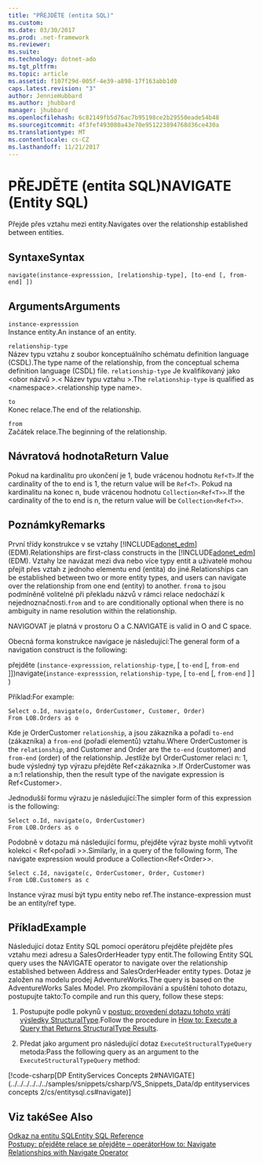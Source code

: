 ```yaml
---
title: "PŘEJDĚTE (entita SQL)"
ms.custom: 
ms.date: 03/30/2017
ms.prod: .net-framework
ms.reviewer: 
ms.suite: 
ms.technology: dotnet-ado
ms.tgt_pltfrm: 
ms.topic: article
ms.assetid: f107f29d-005f-4e39-a898-17f163abb1d0
caps.latest.revision: "3"
author: JennieHubbard
ms.author: jhubbard
manager: jhubbard
ms.openlocfilehash: 6c82149fb5d76ac7b95198ce2b29550eade54b48
ms.sourcegitcommit: 4f3fef493080a43e70e951223894768d36ce430a
ms.translationtype: MT
ms.contentlocale: cs-CZ
ms.lasthandoff: 11/21/2017
---
```

# <a name="navigate-entity-sql"></a><span data-ttu-id="e26c7-102">PŘEJDĚTE (entita SQL)</span><span class="sxs-lookup"><span data-stu-id="e26c7-102">NAVIGATE (Entity SQL)</span></span>
<span data-ttu-id="e26c7-103">Přejde přes vztahu mezi entity.</span><span class="sxs-lookup"><span data-stu-id="e26c7-103">Navigates over the relationship established between entities.</span></span>  
  
## <a name="syntax"></a><span data-ttu-id="e26c7-104">Syntaxe</span><span class="sxs-lookup"><span data-stu-id="e26c7-104">Syntax</span></span>  
  
```  
navigate(instance-expresssion, [relationship-type], [to-end [, from-end] ])  
```  
  
## <a name="arguments"></a><span data-ttu-id="e26c7-105">Arguments</span><span class="sxs-lookup"><span data-stu-id="e26c7-105">Arguments</span></span>  
 `instance-expresssion`  
 <span data-ttu-id="e26c7-106">Instance entity.</span><span class="sxs-lookup"><span data-stu-id="e26c7-106">An instance of an entity.</span></span>  
  
 `relationship-type`  
 <span data-ttu-id="e26c7-107">Název typu vztahu z soubor konceptuálního schématu definition language (CSDL).</span><span class="sxs-lookup"><span data-stu-id="e26c7-107">The type name of the relationship, from the conceptual schema definition language (CSDL) file.</span></span> <span data-ttu-id="e26c7-108">`relationship-type` Je kvalifikovaný jako \<obor názvů >.\< Název typu vztahu >.</span><span class="sxs-lookup"><span data-stu-id="e26c7-108">The `relationship-type` is qualified as \<namespace>.\<relationship type name>.</span></span>  
  
 `to`  
 <span data-ttu-id="e26c7-109">Konec relace.</span><span class="sxs-lookup"><span data-stu-id="e26c7-109">The end of the relationship.</span></span>  
  
 `from`  
 <span data-ttu-id="e26c7-110">Začátek relace.</span><span class="sxs-lookup"><span data-stu-id="e26c7-110">The beginning of the relationship.</span></span>  
  
## <a name="return-value"></a><span data-ttu-id="e26c7-111">Návratová hodnota</span><span class="sxs-lookup"><span data-stu-id="e26c7-111">Return Value</span></span>  
 <span data-ttu-id="e26c7-112">Pokud na kardinalitu pro ukončení je 1, bude vrácenou hodnotu `Ref<T>`.</span><span class="sxs-lookup"><span data-stu-id="e26c7-112">If the cardinality of the to end is 1, the return value will be `Ref<T>`.</span></span> <span data-ttu-id="e26c7-113">Pokud na kardinalitu na konec n, bude vrácenou hodnotu `Collection<Ref<T>>`.</span><span class="sxs-lookup"><span data-stu-id="e26c7-113">If the cardinality of the to end is n, the return value will be `Collection<Ref<T>>`.</span></span>  
  
## <a name="remarks"></a><span data-ttu-id="e26c7-114">Poznámky</span><span class="sxs-lookup"><span data-stu-id="e26c7-114">Remarks</span></span>  
 <span data-ttu-id="e26c7-115">První třídy konstrukce v se vztahy [!INCLUDE[adonet_edm](../../../../../../includes/adonet-edm-md.md)] (EDM).</span><span class="sxs-lookup"><span data-stu-id="e26c7-115">Relationships are first-class constructs in the [!INCLUDE[adonet_edm](../../../../../../includes/adonet-edm-md.md)] (EDM).</span></span> <span data-ttu-id="e26c7-116">Vztahy lze navázat mezi dva nebo více typy entit a uživatelé mohou přejít přes vztah z jednoho elementu end (entita) do jiné.</span><span class="sxs-lookup"><span data-stu-id="e26c7-116">Relationships can be established between two or more entity types, and users can navigate over the relationship from one end (entity) to another.</span></span> <span data-ttu-id="e26c7-117">`from`a `to` jsou podmíněně volitelné při překladu názvů v rámci relace nedochází k nejednoznačnosti.</span><span class="sxs-lookup"><span data-stu-id="e26c7-117">`from` and `to` are conditionally optional when there is no ambiguity in name resolution within the relationship.</span></span>  
  
 <span data-ttu-id="e26c7-118">NAVIGOVAT je platná v prostoru O a C.</span><span class="sxs-lookup"><span data-stu-id="e26c7-118">NAVIGATE is valid in O and C space.</span></span>  
  
 <span data-ttu-id="e26c7-119">Obecná forma konstrukce navigace je následující:</span><span class="sxs-lookup"><span data-stu-id="e26c7-119">The general form of a navigation construct is the following:</span></span>  
  
 <span data-ttu-id="e26c7-120">přejděte (`instance-expresssion`, `relationship-type`, [ `to-end` [, `from-end` ]])</span><span class="sxs-lookup"><span data-stu-id="e26c7-120">navigate(`instance-expresssion`, `relationship-type`, [ `to-end` [, `from-end` ] ] )</span></span>  
  
 <span data-ttu-id="e26c7-121">Příklad:</span><span class="sxs-lookup"><span data-stu-id="e26c7-121">For example:</span></span>  
  
```  
Select o.Id, navigate(o, OrderCustomer, Customer, Order)  
From LOB.Orders as o  
```  
  
 <span data-ttu-id="e26c7-122">Kde je OrderCustomer `relationship`, a jsou zákazníka a pořadí `to-end` (zákazníka) a `from-end` (pořadí elementů) vztahu.</span><span class="sxs-lookup"><span data-stu-id="e26c7-122">Where OrderCustomer is the `relationship`, and Customer and Order are the `to-end` (customer) and `from-end` (order) of the relationship.</span></span> <span data-ttu-id="e26c7-123">Jestliže byl OrderCustomer relaci n: 1, bude výsledný typ výrazu přejděte Ref\<zákazníka >.</span><span class="sxs-lookup"><span data-stu-id="e26c7-123">If OrderCustomer was a n:1 relationship, then the result type of the navigate expression is Ref\<Customer>.</span></span>  
  
 <span data-ttu-id="e26c7-124">Jednodušší formu výrazu je následující:</span><span class="sxs-lookup"><span data-stu-id="e26c7-124">The simpler form of this expression is the following:</span></span>  
  
```  
Select o.Id, navigate(o, OrderCustomer)  
From LOB.Orders as o  
```  
  
 <span data-ttu-id="e26c7-125">Podobně v dotazu má následující formu, přejděte výraz byste mohli vytvořit kolekci < Ref\<pořadí >>.</span><span class="sxs-lookup"><span data-stu-id="e26c7-125">Similarly, in a query of the following form, The navigate expression would produce a Collection<Ref\<Order>>.</span></span>  
  
```  
Select c.Id, navigate(c, OrderCustomer, Order, Customer)  
From LOB.Customers as c  
```  
  
 <span data-ttu-id="e26c7-126">Instance výraz musí být typu entity nebo ref.</span><span class="sxs-lookup"><span data-stu-id="e26c7-126">The instance-expression must be an entity/ref type.</span></span>  
  
## <a name="example"></a><span data-ttu-id="e26c7-127">Příklad</span><span class="sxs-lookup"><span data-stu-id="e26c7-127">Example</span></span>  
 <span data-ttu-id="e26c7-128">Následující dotaz Entity SQL pomocí operátoru přejděte přejděte přes vztahu mezi adresu a SalesOrderHeader typy entit.</span><span class="sxs-lookup"><span data-stu-id="e26c7-128">The following Entity SQL query uses the NAVIGATE operator to navigate over the relationship established between Address and SalesOrderHeader entity types.</span></span> <span data-ttu-id="e26c7-129">Dotaz je založen na modelu prodej AdventureWorks.</span><span class="sxs-lookup"><span data-stu-id="e26c7-129">The query is based on the AdventureWorks Sales Model.</span></span> <span data-ttu-id="e26c7-130">Pro zkompilování a spuštění tohoto dotazu, postupujte takto:</span><span class="sxs-lookup"><span data-stu-id="e26c7-130">To compile and run this query, follow these steps:</span></span>  
  
1.  <span data-ttu-id="e26c7-131">Postupujte podle pokynů v [postup: provedení dotazu tohoto vrátí výsledky StructuralType](../../../../../../docs/framework/data/adonet/ef/how-to-execute-a-query-that-returns-structuraltype-results.md).</span><span class="sxs-lookup"><span data-stu-id="e26c7-131">Follow the procedure in [How to: Execute a Query that Returns StructuralType Results](../../../../../../docs/framework/data/adonet/ef/how-to-execute-a-query-that-returns-structuraltype-results.md).</span></span>  
  
2.  <span data-ttu-id="e26c7-132">Předat jako argument pro následující dotaz `ExecuteStructuralTypeQuery` metoda:</span><span class="sxs-lookup"><span data-stu-id="e26c7-132">Pass the following query as an argument to the `ExecuteStructuralTypeQuery` method:</span></span>  
  
 [!code-csharp[DP EntityServices Concepts 2#NAVIGATE](../../../../../../samples/snippets/csharp/VS_Snippets_Data/dp entityservices concepts 2/cs/entitysql.cs#navigate)]  
  
## <a name="see-also"></a><span data-ttu-id="e26c7-133">Viz také</span><span class="sxs-lookup"><span data-stu-id="e26c7-133">See Also</span></span>  
 [<span data-ttu-id="e26c7-134">Odkaz na entitu SQL</span><span class="sxs-lookup"><span data-stu-id="e26c7-134">Entity SQL Reference</span></span>](../../../../../../docs/framework/data/adonet/ef/language-reference/entity-sql-reference.md)  
 [<span data-ttu-id="e26c7-135">Postupy: přejděte relace se přejděte – operátor</span><span class="sxs-lookup"><span data-stu-id="e26c7-135">How to: Navigate Relationships with Navigate Operator</span></span>](../../../../../../docs/framework/data/adonet/ef/language-reference/navigate-entity-sql.md)
